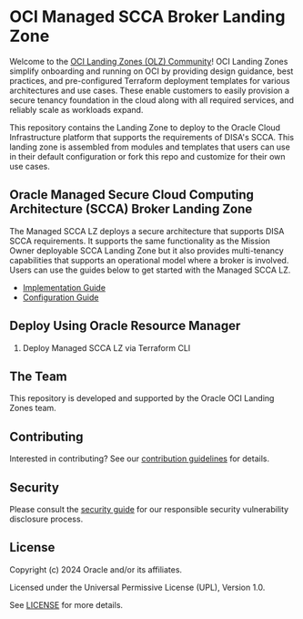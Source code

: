 # OCI Managed SCCA Broker Landing Zone

Welcome to the [OCI Landing Zones (OLZ) Community](https://github.com/oci-landing-zones)!
OCI Landing Zones simplify onboarding and running on OCI by providing design guidance, best practices, and pre-configured Terraform deployment templates for various architectures and use cases.
These enable customers to easily provision a secure tenancy foundation in the cloud along with all required services, and reliably scale as workloads expand.

This repository contains the Landing Zone to deploy to the Oracle Cloud Infrastructure platform that supports the requirements of DISA's SCCA.
This landing zone is assembled from modules and templates that users can use in their default configuration or fork this repo and customize for their own use cases.

## Oracle Managed Secure Cloud Computing Architecture (SCCA) Broker Landing Zone

The Managed SCCA LZ deploys a secure architecture that supports DISA SCCA requirements.
It supports the same functionality as the Mission Owner deployable SCCA Landing Zone but it also provides multi-tenancy capabilities that supports an operational model where a broker is involved.
Users can use the guides below to get started with the Managed SCCA LZ.
- [Implementation Guide](./official_documentation/IMPLEMENTATION-GUIDE.md)
- [Configuration Guide](./official_documentation/CONFIGURATION-GUIDE.md)

## Deploy Using Oracle Resource Manager

1. Deploy Managed SCCA LZ via Terraform CLI

## The Team

This repository is developed and supported by the Oracle OCI Landing Zones team.

## Contributing

Interested in contributing? See our [contribution guidelines](./CONTRIBUTING.md) for details.

## Security

Please consult the [security guide](./SECURITY.md) for our responsible security vulnerability disclosure process.

## License

Copyright (c) 2024 Oracle and/or its affiliates.

Licensed under the Universal Permissive License (UPL), Version 1.0.

See [LICENSE](./LICENSE.txt) for more details.
